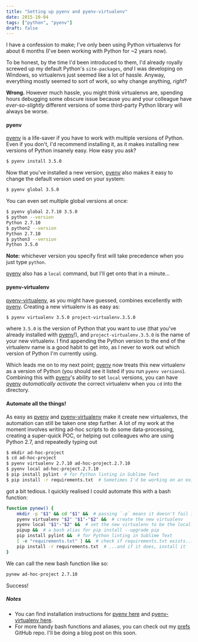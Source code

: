```yaml
---
title: "Setting up pyenv and pyenv-virtualenv"
date: 2015-10-04
tags: ["python", "pyenv"]
draft: false
---
```

I have a confession to make; I've only been using Python virtualenvs for about 6 months (I've been working with Python for ~2 years now).

To be honest, by the time I'd been introduced to them, I'd already royally screwed up my default Python's `site-packages`, *and* I was developing on Windows, so virtualenvs just seemed like a lot of hassle. Anyway, everything mostly seemed to sort of work, so why change anything, *right*?

**Wrong.** However much hassle, you might think virtualenvs are, spending hours debugging some obscure issue because you and your colleague have *ever-so-slightly* different versions of some third-party Python library will always be worse.

#### pyenv

[pyenv][pyenv] is a life-saver if you have to work with multiple versions of Python. Even if you don't, I'd recommend installing it, as it makes installing new versions of Python insanely easy. How easy you ask?

```bash
$ pyenv install 3.5.0
```

Now that you've installed a new version, [pyenv][pyenv] also makes it easy to change the default version used on your system:

```bash
$ pyenv global 3.5.0
```

You can even set multiple global versions at once:

```bash
$ pyenv global 2.7.10 3.5.0
$ python --version
Python 2.7.10
$ python2 --version
Python 2.7.10
$ python3 --version
Python 3.5.0
```

**Note:** whichever version you specify first will take precedence when you just type `python`.

[pyenv][pyenv] also has a `local` command, but I'll get onto that in a minute...

#### pyenv-virtualenv

[pyenv-virtualenv][pyenv-virtualenv], as you might have guessed, combines excellently with [pyenv][pyenv]. Creating a new virtualenv is as easy as:

```bash
$ pyenv virtualenv 3.5.0 project-virtualenv.3.5.0
```

where `3.5.0` is the version of Python that you want to use (that you've already installed with [pyenv][pyenv]!), and `project-virtualenv.3.5.0` is the name of your new virtualenv. I find appending the Python version to the end of the virtualenv name is a good habit to get into, as I never to work out which version of Python I'm currently using.

Which leads me on to my next point; [pyenv][pyenv] now treats this new virtualenv as a version of Python (you should see it listed if you run `pyenv versions`). Combining this with [pyenv][pyenv]'s ability to set `local` versions, you can have [pyenv][pyenv] *automatically activate* the correct virtualenv when you `cd` into the directory.

#### Automate all the things!

As easy as [pyenv][pyenv] and [pyenv-virtualenv][pyenv-virtualenv] make it create new virtualenvs, the automation can still be taken one step further. A lot of my work at the moment involves writing ad-hoc scripts to do some data-processing, creating a super-quick POC, or helping out colleagues who are using Python 2.7, and repeatedly typing out

```bash
$ mkdir ad-hoc-project
$ cd ad-hoc-project
$ pyenv virtualenv 2.7.10 ad-hoc-project.2.7.10
$ pyenv local ad-hoc-project.2.7.10
$ pip install pylint  # for Python linting in Sublime Text
$ pip install -r requirements.txt  # Sometimes I'd be working on an existing repo
```

got a bit tedious. I quickly realised  I could automate this with a bash function:

```bash
function pynew() {
    mkdir -p "$1" && cd "$1" &&  # passing `-p` means it doesn't fail if the dir exists
    pyenv virtualenv "$2" "$1"-"$2" &&  # create the new virtualenv
    pyenv local "$1"-"$2" &&  # set the new virtualenv to be the local Python version
    pipup &&  # a bash alias for pip install --upgrade pip
    pip install pylint &&  # for Python linting in Sublime Text
    [ -e "requirements.txt" ] &&  # check if requirements.txt exists...
    pip install -r requirements.txt  # ...and if it does, install it
}
```

We can call the new bash function like so:

```bash
pynew ad-hoc-project 2.7.10
```

Success!

##### Notes

* You can find installation instructions for [pyenv here][pyenv-install] and p[yenv-virtualenv here][pyenv-virtualenv-install].
* For more handy bash functions and aliases, you can check out my [prefs][prefs] GitHub repo. I'll be doing a blog post on this soon.



<!--- Links -->

[pyenv]: https://github.com/yyuu/pyenv
[pyenv-virtualenv]: https://github.com/yyuu/pyenv-virtualenv
[pyenv-install]: https://github.com/yyuu/pyenv#installation
[pyenv-virtualenv-install]: https://github.com/yyuu/pyenv-virtualenv#installation
[prefs]: https://github.com/craigrosie/prefs
